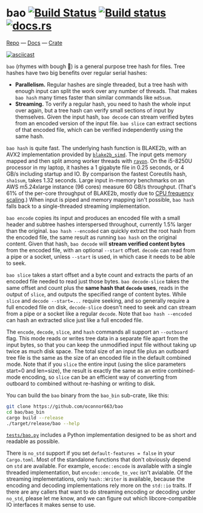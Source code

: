 # bao [![Build Status](https://travis-ci.org/oconnor663/bao.svg?branch=master)](https://travis-ci.org/oconnor663/bao) [![Build status](https://ci.appveyor.com/api/projects/status/yt1vchury2xtqphk/branch/master?svg=true)](https://ci.appveyor.com/project/oconnor663/bao/branch/master) [![docs.rs](https://docs.rs/bao/badge.svg)](https://docs.rs/bao)

[Repo](https://github.com/oconnor663/bao) —
[Docs](https://docs.rs/bao) —
[Crate](https://crates.io/crates/bao)

[![asciicast](https://asciinema.org/a/tw4lOrVzXMcxdBeOnHBIOvvL8.png)](https://asciinema.org/a/tw4lOrVzXMcxdBeOnHBIOvvL8)

`bao` (rhymes with bough 🌳) is a general purpose tree hash for files.
Tree hashes have two big benefits over regular serial hashes:

- **Parallelism.** Regular hashes are single threaded, but a tree hash
  with enough input can split the work over any number of threads. That
  makes `bao hash` many times faster than similar commands like
  `md5sum`.
- **Streaming.** To verify a regular hash, you need to hash the whole
  input over again, but a tree hash can verify small sections of input
  by themselves. Given the input hash, `bao decode` can stream verified
  bytes from an encoded version of the input file. `bao slice` can
  extract sections of that encoded file, which can be verified
  independently using the same hash.

`bao hash` is quite fast. The underlying hash function is BLAKE2b, with
an AVX2 implementation provided by
[`blake2b_simd`](https://github.com/oconnor663/blake2b_simd). The input
gets memory mapped and then split among worker threads with
[`rayon`](https://github.com/rayon-rs/rayon). On the i5-8250U processor
in my laptop, it hashes a 1 gigabyte file in 0.25 seconds, or 4 GB/s
including startup and IO. By comparison the fastest Coreutils hash,
`sha1sum`, takes 1.32 seconds. Large input in-memory benchmarks on an
AWS m5.24xlarge instance (96 cores) measure 60 GB/s throughput. (That's
61% of the per-core throughput of BLAKE2b, mostly due to [CPU frequency
scaling](https://blog.cloudflare.com/on-the-dangers-of-intels-frequency-scaling).)
When input is piped and memory mapping isn't possible, `bao hash` falls
back to a single-threaded streaming implementation.

`bao encode` copies its input and produces an encoded file with a small
header and subtree hashes interspersed throughout, currently 1.5% larger
than the original. `bao hash --encoded` can quickly extract the root
hash from the encoded file, the same result as running `bao hash` on the
original content. Given that hash, `bao decode` will **stream verified
content bytes** from the encoded file, with an optional `--start`
offset. `decode` can read from a pipe or a socket, unless `--start` is
used, in which case it needs to be able to seek.

`bao slice` takes a start offset and a byte count and extracts the parts
of an encoded file needed to read just those bytes. `bao decode-slice`
takes the same offset and count plus the **same hash that `decode`
uses**, reads in the output of `slice`, and outputs the specified range
of content bytes. While `slice` and `decode --start=...` require
seeking, and so generally require a full encoded file on disk,
`decode-slice` doesn't need to seek and can stream from a pipe or a
socket like a regular `decode`. Note that `bao hash --encoded` can hash
an extracted slice just like a full encoded file.

The `encode`, `decode`, `slice`, and `hash` commands all support an
`--outboard` flag. This mode reads or writes tree data in a separate
file apart from the input bytes, so that you can keep the unmodified
input file without taking up twice as much disk space. The total size of
an input file plus an outboard tree file is the same as the size of an
encoded file in the default combined mode. Note that if you `slice` the
entire input (using the slice parameters start=0 and len=size), the
result is exactly the same as an entire combined-mode encoding, so
`slice` can be an efficient way of converting from outboard to combined
without re-hashing or writing to disk.

You can build the `bao` binary from the `bao_bin` sub-crate, like this:

```bash
git clone https://github.com/oconnor663/bao
cd bao/bao_bin
cargo build --release
./target/release/bao --help
```

[`tests/bao.py`](tests/bao.py) includes a Python implementation designed
to be as short and readable as possible.

There is `no_std` support if you set `default-features = false` in your
`Cargo.toml`. Most of the standalone functions that don't obviously
depend on `std` are available. For example, `encode::encode` is
available with a single threaded implementation, but
`encode::encode_to_vec` isn't avialable. Of the streaming
implementations, only `hash::Writer` is available, because the encoding
and decoding implementations rely more on the `std::io` traits. If there
are any callers that want to do streaming encoding or decoding under
`no_std`, please let me know, and we can figure out which
libcore-compatible IO interfaces it makes sense to use.
